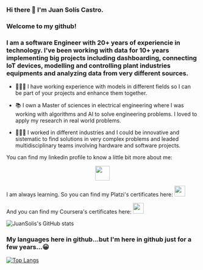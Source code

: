 
### Hi there 👋 I'm Juan Solís Castro.

### Welcome to my github!

### I am a software Engineer with 20+ years of experiencie in technology. I've been working with data for 10+ years implementing big projects including dashboarding, connecting IoT devices, modelling and controlling plant industries equipments and analyzing data from very different sources.

 - 👨🏻‍💻 I have working experience with models in different fields so I can be part of your projects and enhance them together.

 - 📚 I own a Master of sciences in electrical engineering where I was working with algorithms and AI to solve engineering problems. 
      I loved to apply my research in real world problems. 
     
 - 👷🏻‍♂️ I worked in different industries and I could be innovative and sistematic to find solutions in very complex problems 
and leaded multidisciplinary teams involving hardware and software projects.

You can find my linkedin profile to know a little bit more about me:
<p align="center">
    <a href="https://www.linkedin.com/in/juansolisds/" target="_blank">
        <img align="center" src="https://cdn-icons-png.flaticon.com/512/2111/2111368.png" height="38px" width="38px" />
    </a>
</p>
<p> </p>
<p> </p>

<p align="left">
    I am always learning. So you can find my Platzi's certificates here:
 <a href="https://platzi.com/@juansolis13/"> <img src="https://img.shields.io/badge/Platzi-98CA3F.svg?&style=for-the-badge&logo=platzi&logoColor=white" height="28px"  />
    </a>
 </p>
<p align="left">
    And you can find my Coursera's certificates here:
    <a href="https://www.coursera.org/user/640c0aee29c4b1c38e6eef407c1d6fa2">
        <img src="https://img.shields.io/badge/%20-Coursera-blue" height="28px" />
    </a> 
</p>


![JuanSolis's GitHub stats](https://github-readme-stats.vercel.app/api?username=juansolisctj13&show_icons=true&theme=radical)

### My languages here in github...but I'm here in github just for a few years...😀
[![Top Langs](https://github-readme-stats.vercel.app/api/top-langs/?username=juansolisctj13&layout=compact)](https://github.com/juansolisctj13/github-readme-stats)


<!--
**JuanSolisCTJ13/juansolisctj13** is a ✨ _special_ ✨ repository because its `README.md` (this file) appears on your GitHub profile.

Here are some ideas to get you started:

- 🔭 I’m currently working on ...
- 🌱 I’m currently learning ...
- 👯 I’m looking to collaborate on ...
- 🤔 I’m looking for help with ...
- 💬 Ask me about ...
- 📫 How to reach me: ...
- 😄 Pronouns: ...
- ⚡ Fun fact: ...
-->
<!--
[![GitHub Header JuanSolisCTJ13](https://raw.githubusercontent.com/JuanSolisCTJ13/JuanSolisCTJ13/main/assets/github-banner.gif)](http://www.linkedin.com/in/juansolisds/)
-->
